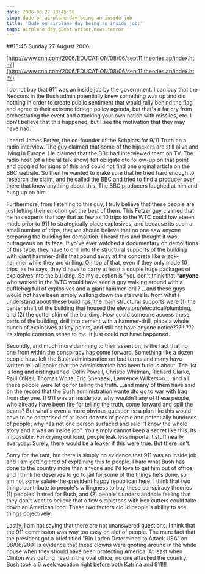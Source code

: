 ```yaml
---
date: 2006-08-27 13:45:56
slug: dude-on-airplane-day-being-an-inside-job
title: 'Dude on airplane day being an inside job:'
tags: airplane day,guest writer,news,terror
---
```


##13:45 Sunday 27 August 2006







[http://www.cnn.com/2006/EDUCATION/08/06/sept11.theories.ap/index.html](http://www.cnn.com/2006/EDUCATION/08/06/sept11.theories.ap/index.html)





  























































































































I do not buy that 911 was an inside job by the government.  I can buy that the Neocons in the Bush admin potentially knew something was up and did nothing in order to create public sentiment that would rally behind the flag and agree to their extreme foriegn policy agenda, but that's a far cry from orchestrating the event and attacking your own nation with missiles, etc.  I don't believe that this happened, but I see the motivation that they may have had.







I heard James Fetzer, the co-founder of the Scholars for 9/11 Truth on a radio interview.  The guy claimed that some of the hijackers are still alive and living in Europe.  He claimed that the BBc had interviewed them on TV.  The radio host (of a liberal talk show) felt obligate dto follow-up on that point and googled for signs of this and could not find one orginal article on the BBC website.  So then he wanted to make sure that he tried hard enough to research the claim, and he called the BBC and tried to find a producer over there that knew anything about this.  The BBC producers laughed at him and hung up on him.







Furthermore, from listening to this guy, I truly believe that these people are just letting their emotion get the best of them.  This Fetzer guy claimed that he has experts that say that as few as 10 trips to the WTC could hav ebeen made prior to 911 to strategically place explosives, and because its such a small number of trips, that we should believe that no one saw anyone preparing the building for demolition.  I heard this and thought it was outrageous on its face.  If yo've ever watched a documentary on demolitions of this type, they have to drill into the structural supports of the building with giant hammer-drills that pound away at the concrete like a jack-hammer while they are drilling.  On top of that, even if they only made 10 trips, as he says, they'd have to carry at least a couple huge packages of explosives into the building.  So my question is "you don't think that ***anyone** who worked in the WTC would have seen a guy walking around with a dufflebag full of explosives and a giant hammer-drill?  ...and these guys would not have been simply walking down the stairwells.  from what i understand about these buildings, the main structural supports were (1) the center shaft of the building that housed the elevators/electrical/plumbing, and (2) the outter skin of the building.  How could someone access these parts of the building, drill into cement with a hammer-drill, place a whole bunch of explosives at key points, and still not have anyone notice???!!!???  Its simple common sense to me.  It just could not have happened.







Secondly, and much more damming to their assertion, is the fact that no one from within the conspiracy has come forward.  Something like a dozen people have left the Bush administration on bad terms and many have written tell-all books that the administration has been furious about.  The list is long and distinguished:  Colin Powell, Christie Whitman, Richard Clarke, Paul O'Neil, Thomas White, Eric Shenseki, Lawrence Wilkerson.  ...and all these people were let go for telling the truth.   ...and many of them have said on the record that the Bush administration wante dto go to war with Iraq from day one.  If 911 was an inside job, why wouldn't any of these people, who already have been fire for telling the truth, come forward and spill the beans?  But what's even a more obvious question is: a plan like this would have to be comprised of at least dozens of people and potentially hundreds of people; why has not one person surfaced and said "I know the whole story and it was an inside job".  You simply cannot keep a secret like this.  Its impossible.  For crying out loud, people leak less important stuff nearly everyday.  Surely, there would be a leaker if this were true.  But there isn't.







Sorry for the rant, but there is simply no evidence that 911 was an inside job and I am getting tired of explaining this to people.  I hate what Bush has done to the country more than anyone and I'd love to get him out of office, and I think he deserves to go to jail for some of the things he's done, so I am not some salute-the-president happy republican here.  I think that two things contribute to people's willingness to buy these conspiracy theories (1) peoples' hatred for Bush, and (2) people's understandable feeling that they don't want to believe that a few simpletons with box cutters could take down an American icon.  These two factors cloud people's ability to see things objectively.







Lastly, I am not saying that there are not unanswered questions.  I think that the 911 commission was way too easy on alot of people.  The mere fact that the president got a brief titled "Bin Laden Determined to Attack USA" on 08/06/2001 is evidence that these clowns were goofing around in the white house when they should have been protecting America.  At least when Clinton was getting head in the oval office, no one attacked the country.  Bush took a 6 week vacation right before both Katrina and 911!!!



